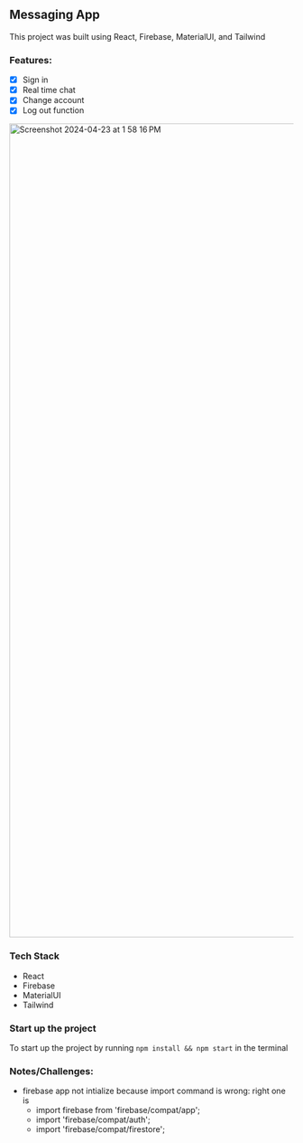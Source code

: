 ## Messaging App
This project was built using React, Firebase, MaterialUI, and Tailwind

### Features:
- [x] Sign in 
- [x] Real time chat
- [x] Change account
- [x] Log out function

<img width="1440" alt="Screenshot 2024-04-23 at 1 58 16 PM" src="https://github.com/bentanw/messagingApp/assets/73725152/c1a5d995-7761-4aed-a24a-5c125bb8afed">

### Tech Stack
- React
- Firebase
- MaterialUI
- Tailwind

### Start up the project
To start up the project by running `npm install && npm start` in the terminal

### Notes/Challenges:
- firebase app not intialize because import command is wrong: right one is 
    - import firebase from 'firebase/compat/app';
    - import 'firebase/compat/auth';
    - import 'firebase/compat/firestore';
